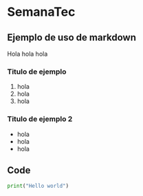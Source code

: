 # SemanaTec
## Ejemplo de uso de markdown
Hola hola hola
### Titulo de ejemplo
1. hola
2. hola
3. hola

### Titulo de ejemplo 2
- hola
- hola
- hola

## Code
```python
print("Hello world")
```